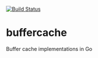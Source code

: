 [![Build Status](https://travis-ci.org/lpabon/buffercache.svg)](https://travis-ci.org/lpabon/buffercache)

buffercache
===========

Buffer cache implementations in Go
